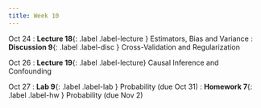 ```yaml
---
title: Week 10
---
```


Oct 24
: **Lecture 18**{: .label .label-lecture } Estimators, Bias and Variance
: **Discussion 9**{: .label .label-disc } Cross-Validation and Regularization

Oct 26
: **Lecture 19**{: .label .label-lecture} Causal Inference and Confounding

Oct 27
: **Lab 9**{: .label .label-lab } Probability (due Oct 31)
: **Homework 7**{: .label .label-hw } Probability (due Nov 2)

